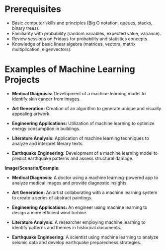 # Prerequisites
-   Basic computer skills and principles (Big O notation, queues, stacks, binary trees).
-   Familiarity with probability (random variables, expected value, variance).
-   Review sessions on Fridays for probability and statistics concepts.
-   Knowledge of basic linear algebra (matrices, vectors, matrix multiplication, eigenvectors).

# Examples of Machine Learning Projects

- **Medical Diagnosis:** Development of a machine learning model to identify skin cancer from images.

- **Art Generation:** Creation of an algorithm to generate unique and visually appealing artwork.

- **Engineering Applications:** Utilization of machine learning to optimize energy consumption in buildings.

- **Literature Analysis:** Application of machine learning techniques to analyze and interpret literary texts.

- **Earthquake Engineering:** Development of a machine learning model to predict earthquake patterns and assess structural damage.

**Image/Scenario/Example:**

- **Medical Diagnosis:** A doctor using a machine learning-powered app to analyze medical images and provide diagnostic insights.

- **Art Generation:** An artist collaborating with a machine learning system to create a series of abstract paintings.

- **Engineering Applications:** An engineer using machine learning to design a more efficient wind turbine.

- **Literature Analysis:** A researcher employing machine learning to identify patterns and themes in historical documents.

- **Earthquake Engineering:** A scientist using machine learning to analyze seismic data and develop earthquake preparedness strategies.